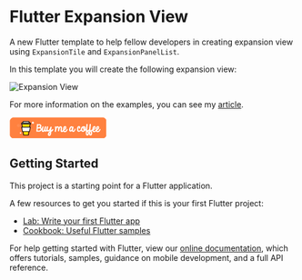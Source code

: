 # Flutter Expansion View

A new Flutter template to help fellow developers in creating expansion view using `ExpansionTile` and `ExpansionPanelList`.

In this template you will create the following expansion view:

![Expansion View](https://github.com/himanshusharma89/flutter_expansion_view/blob/master/Expansion%20View.gif)

For more information on the examples, you can see my [article](https://medium.com/flutter-community/flutter-expansion-collapse-view-fde9c51ac438).

[<img src="https://github.com/himanshusharma89/sharefiles/blob/master/bmc-button.png">](https://www.buymeacoffee.com/himanshusharma)

## Getting Started

This project is a starting point for a Flutter application.

A few resources to get you started if this is your first Flutter project:

- [Lab: Write your first Flutter app](https://flutter.dev/docs/get-started/codelab)
- [Cookbook: Useful Flutter samples](https://flutter.dev/docs/cookbook)

For help getting started with Flutter, view our
[online documentation](https://flutter.dev/docs), which offers tutorials,
samples, guidance on mobile development, and a full API reference.
